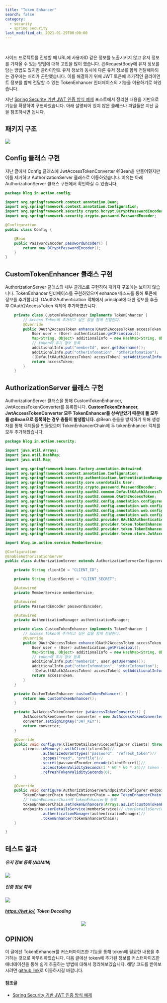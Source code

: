 ```yaml
---
title: "Token Enhancer"
search: false
category:
  - security
  - spring security
last_modified_at: 2021-01-29T00:00:00
---
```


<br>

사이드 프로젝트를 진행할 때 URL에 사용자ID 같은 정보를 노출시키지 않고 유저 정보를 가져올 수 있는 방법에 대해 고민을 많이 했습니다. 
@RequestBody에 유저 정보를 담는 방법도 있지만 클라이언트 유저 정보와 동시에 다른 유저 정보를 함께 전달해야되는 경우에는 처리가 곤란했습니다. 
이를 해결하기 위해 JWT 토큰에 추가적인 클라이언트 정보를 함께 전달할 수 있는 TokenEnhancer 인터페이스의 기능을 이용하기로 하였습니다. 

지난 [Spring Security 기반 JWT 인증 방식 예제][jwt-blogLink] 포스트에서 정리한 내용을 기반으로 기능을 확장하여 구현하였습니다. 
아래 설명되어 있지 않은 클래스나 파일들은 지난 글을 참조하시면 됩니다. 

## 패키지 구조
<p align="left"><img src="/images/token-enhancer-1.JPG"></p>

## Config 클래스 구현
지난 글에서 Config 클래스에 JwtAccessTokenConverter @Bean을 만들어줬지만 이를 제거하고 AuthorizationServer 클래스로 이동하였습니다. 
이유는 아래 AuthorizationServer 클래스 구현에서 확인하실 수 있습니다. 

```java
package blog.in.action.config;

import org.springframework.context.annotation.Bean;
import org.springframework.context.annotation.Configuration;
import org.springframework.security.crypto.bcrypt.BCryptPasswordEncoder;
import org.springframework.security.crypto.password.PasswordEncoder;

@Configuration
public class Config {

    @Bean
    public PasswordEncoder passwordEncoder() {
        return new BCryptPasswordEncoder();
    }
}
```
## CustomTokenEnhancer 클래스 구현
AuthorizationServer 클래스의 내부 클래스로 구현하여 패키지 구조에는 보이지 않습니다. 
TokenEnhancer 인터페이스를 구현하였으며 enhance 메소드를 통해 토큰에 정보를 추가합니다. 
OAuth2Authentication 객체에서 principal에 대한 정보를 추출 후 OAuth2AccessToken 객체에 추가하였습니다. 
```java
    private class CustomTokenEnhancer implements TokenEnhancer {
        // Access Token에 추가하고 싶은 값을 함께 전달한다.
        @Override
        public OAuth2AccessToken enhance(OAuth2AccessToken accessToken, OAuth2Authentication authentication) {
            User user = (User) authentication.getPrincipal();
            Map<String, Object> additionalInfo = new HashMap<String, Object>();
            // token에 추가 정보 등록
            additionalInfo.put("memberId", user.getUsername());
            additionalInfo.put("otherInfomation", "otherInfomation");
            ((DefaultOAuth2AccessToken) accessToken).setAdditionalInformation(additionalInfo);
            return accessToken;
        }
    }
```

## AuthorizationServer 클래스 구현
AuthorizationServer 클래스을 통해 CustomTokenEnhancer, JwtAccessTokenConverter를 등록합니다. 
**CustomTokenEnhancer, JwtAccessTokenConverter 모두 TokenEnhancer를 상속받았기 때문에 둘 모두를 @Bean으로 등록하는 경우 충돌이 발생합니다.** 
@Bean 충돌을 방지하기 위해 생성자를 통해 객체들을 만들었으며 TokenEnhancerChain에 두 tokenEnhancer 객체를 모두 추가해줬습니다. 

```java
package blog.in.action.security;

import java.util.Arrays;
import java.util.HashMap;
import java.util.Map;

import org.springframework.beans.factory.annotation.Autowired;
import org.springframework.context.annotation.Configuration;
import org.springframework.security.authentication.AuthenticationManager;
import org.springframework.security.core.userdetails.User;
import org.springframework.security.crypto.password.PasswordEncoder;
import org.springframework.security.oauth2.common.DefaultOAuth2AccessToken;
import org.springframework.security.oauth2.common.OAuth2AccessToken;
import org.springframework.security.oauth2.config.annotation.configurers.ClientDetailsServiceConfigurer;
import org.springframework.security.oauth2.config.annotation.web.configuration.AuthorizationServerConfigurerAdapter;
import org.springframework.security.oauth2.config.annotation.web.configuration.EnableAuthorizationServer;
import org.springframework.security.oauth2.config.annotation.web.configurers.AuthorizationServerEndpointsConfigurer;
import org.springframework.security.oauth2.provider.OAuth2Authentication;
import org.springframework.security.oauth2.provider.token.TokenEnhancer;
import org.springframework.security.oauth2.provider.token.TokenEnhancerChain;
import org.springframework.security.oauth2.provider.token.store.JwtAccessTokenConverter;

import blog.in.action.service.MemberService;

@Configuration
@EnableAuthorizationServer
public class AuthorizationServer extends AuthorizationServerConfigurerAdapter {

    private String clientId = "CLIENT_ID";

    private String clientSecret = "CLIENT_SECRET";

    @Autowired
    private MemberService memberService;

    @Autowired
    private PasswordEncoder passwordEncoder;

    @Autowired
    private AuthenticationManager authenticationManager;

    private class CustomTokenEnhancer implements TokenEnhancer {
        // Access Token에 추가하고 싶은 값을 함께 전달한다.
        @Override
        public OAuth2AccessToken enhance(OAuth2AccessToken accessToken, OAuth2Authentication authentication) {
            User user = (User) authentication.getPrincipal();
            Map<String, Object> additionalInfo = new HashMap<String, Object>();
            // token에 추가 정보 등록
            additionalInfo.put("memberId", user.getUsername());
            additionalInfo.put("otherInfomation", "otherInfomation");
            ((DefaultOAuth2AccessToken) accessToken).setAdditionalInformation(additionalInfo);
            return accessToken;
        }
    }

    private CustomTokenEnhancer customTokenEnhancer() {
        return new CustomTokenEnhancer();
    }

    private JwtAccessTokenConverter jwtAccessTokenConverter() {
        JwtAccessTokenConverter converter = new JwtAccessTokenConverter();
        converter.setSigningKey("JWT_KEY");
        return converter;
    }

    @Override
    public void configure(ClientDetailsServiceConfigurer clients) throws Exception {
        clients.inMemory().withClient(clientId)//
                .authorizedGrantTypes("password", "refresh_token")//
                .scopes("read", "profile")//
                .secret(passwordEncoder.encode(clientSecret))//
                .accessTokenValiditySeconds(1 * 60 * 60 * 24)// token 유효 시간 등록
                .refreshTokenValiditySeconds(0);
    }

    @Override
    public void configure(AuthorizationServerEndpointsConfigurer endpoints) throws Exception {
        TokenEnhancerChain tokenEnhancerChain = new TokenEnhancerChain();
        // tokenEnhancerChain에 tokenEnhancer들 등록
        tokenEnhancerChain.setTokenEnhancers(Arrays.asList(customTokenEnhancer(), jwtAccessTokenConverter())); // JWT Converter 등록
        endpoints.userDetailsService(memberService)// UserDetailsService 등록
                .authenticationManager(authenticationManager)//
                .tokenEnhancer(tokenEnhancerChain);
    }

}
```

## 테스트 결과
##### 유저 정보 등록 (ADMIN)
<p align="left"><img src="/images/token-enhancer-2.JPG"></p>

##### 인증 정보 획득
<p align="left"><img src="/images/token-enhancer-3.JPG"></p>

##### <https://jwt.io/>, Token Decoding 
<p align="center"><img src="/images/token-enhancer-4.JPG"></p>

## OPINION
이 글에선 TokenEnhancer를 커스터마이즈한 기능을 통해 token에 필요한 내용을 추가하는 것으로 마무리하였습니다. 
다음 글에선 token에 추가된 정보를 커스터마이즈한 애너테이션을 통해 쉽게 추출하는 방법에 대해서 정리해보겠습니다.
해당 코드를 받아보시려면 [github link][blog-githubLink]로 이동하시길 바랍니다.

#### 참조글
- [Spring Security 기반 JWT 인증 방식 예제][jwt-blogLink]

[jwt-blogLink]: https://junhyunny.github.io/security/spring%20security/spring-security-example/
[blog-githubLink]: https://github.com/Junhyunny/action-in-blog/tree/54a9e2977b7067a42c214e44999e106de9d2b3bd